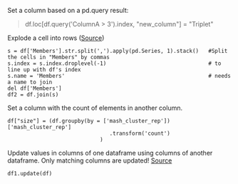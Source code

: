 Set a column based on a pd.query result:
>df.loc[df.query('ColumnA > 3').index, "new_column"] = "Triplet"

Explode a cell into rows ([Source](https://stackoverflow.com/questions/17116814/pandas-how-do-i-split-text-in-a-column-into-multiple-rows/21032532))
```
s = df['Members'].str.split(',').apply(pd.Series, 1).stack()   #Split the cells in "Members" by commas
s.index = s.index.droplevel(-1)                                # to line up with df's index
s.name = 'Members'                                             # needs a name to join
del df['Members']
df2 = df.join(s)
```

Set a column with the count of elements in another column.
```
df["size"] = (df.groupby(by = ['mash_cluster_rep'])['mash_cluster_rep']
                                .transform('count')
                             )
```

Update values in columns of one dataframe using columns of another dataframe. Only matching columns are updated!
[Source](https://pandas.pydata.org/pandas-docs/stable/reference/api/pandas.DataFrame.update.html)
```
df1.update(df)
```
